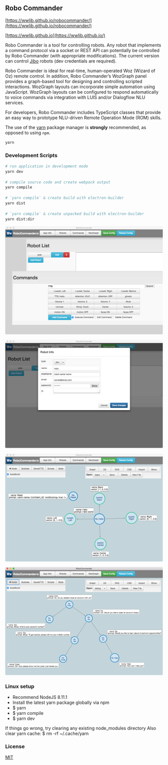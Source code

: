 ## Robo Commander

[https://wwlib.github.io/robocommander/](https://wwlib.github.io/robocommander/)

[https://wwlib.github.io](https://wwlib.github.io/)

Robo Commander is a tool for controlling robots. Any robot that implements a command protocol via a socket or REST API can potentially be controlled by Robo Commander (with appropriate modifications). The current version can control [Jibo](https://jibo.com/) robots (dev credentials are required).

Robo Commander is ideal for real-time, human-operated Woz (Wizard of Oz) remote control. In addition, Robo Commander’s WozGraph panel provides a graph-based tool for designing and controlling scripted interactions. WozGraph layouts can incorporate simple automation using  JavaScript. WozGraph layouts can be configured to respond automatically to voice commands via integration with LUIS and/or Dialogflow NLU services.

For developers, Robo Commander includes TypeScript classes that provide an easy way to prototype NLU-driven Remote Operation Mode (ROM) skills.



The use of the [yarn](https://yarnpkg.com/) package manager is **strongly** recommended, as opposed to using `npm`.

```bash
yarn
```

### Development Scripts

```bash
# run application in development mode
yarn dev

# compile source code and create webpack output
yarn compile

# `yarn compile` & create build with electron-builder
yarn dist

# `yarn compile` & create unpacked build with electron-builder
yarn dist:dir
```

![RoboCommander](./docs/img/RoboCommander-panels.png)

![RoboCommander](./docs/img/RoboCommander-robot-modal.png)

![RoboCommander](./docs/img/RoboCommander-basic.png)

![RoboCommander](./docs/img/RoboCommander-dialog.png)

### Linux setup
* Recommend NodeJS 8.11.1
* Install the latest yarn package globally via npm
* $ yarn
* $ yarn compile
* $ yarn dev

If things go wrong, try clearing any existing node_modules directory
Also clear yarn cache: $ rm -rf ~/.cache/yarn

### License

[MIT](https://github.com/electron/electron/blob/master/LICENSE)
